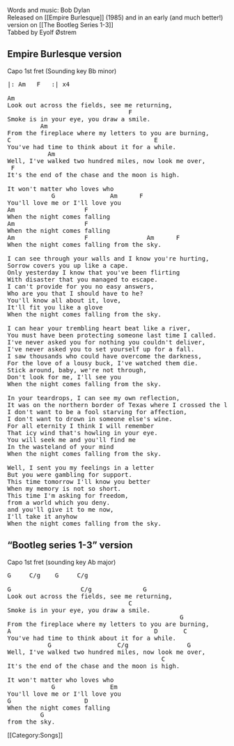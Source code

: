 Words and music: Bob Dylan<br>
Released on [[Empire Burlesque]] (1985) and in an early (and much
better!) version on [[The Bootleg Series 1-3]]<br>
Tabbed by Eyolf Østrem

<h2 class="songversion">Empire Burlesque version</h2>

Capo 1st fret (Sounding key Bb minor)

<pre class="verse">
|: Am   F   :| x4

Am
Look out across the fields, see me returning,
                                 F
Smoke is in your eye, you draw a smile.
         Am
From the fireplace where my letters to you are burning,
C                                       E
You've had time to think about it for a while.
           Am
Well, I've walked two hundred miles, now look me over,
 F
It's the end of the chase and the moon is high.

It won't matter who loves who
            G               Am      F
You'll love me or I'll love you
Am                   F
When the night comes falling
Am                   F
When the night comes falling
Am                   F                Am      F
When the night comes falling from the sky.

I can see through your walls and I know you're hurting,
Sorrow covers you up like a cape.
Only yesterday I know that you've been flirting
With disaster that you managed to escape.
I can't provide for you no easy answers,
Who are you that I should have to he?
You'll know all about it, love,
It'll fit you like a glove
When the night comes falling from the sky.

I can hear your trembling heart beat like a river,
You must have been protecting someone last time I called.
I've never asked you for nothing you couldn't deliver,
I've never asked you to set yourself up for a fall.
I saw thousands who could have overcome the darkness,
For the love of a lousy buck, I've watched them die.
Stick around, baby, we're not through,
Don't look for me, I'll see you
When the night comes falling from the sky.

In your teardrops, I can see my own reflection,
It was on the northern border of Texas where I crossed the line.
I don't want to be a fool starving for affection,
I don't want to drown in someone else's wine.
For all eternity I think I will remember
That icy wind that's howling in your eye.
You will seek me and you'll find me
In the wasteland of your mind
When the night comes falling from the sky.

Well, I sent you my feelings in a letter
But you were gambling for support.
This time tomorrow I'll know you better
When my memory is not so short.
This time I'm asking for freedom,
from a world which you deny.
and you'll give it to me now,
I'll take it anyhow
When the night comes falling from the sky.
</pre>

<h2 class="songversion">“Bootleg series 1-3” version</h2>

Capo 1st fret (sounding key Ab major)

<pre class="verse">
G     C/g    G     C/g

G                   C/g              G
Look out across the fields, see me returning,
                                 C
Smoke is in your eye, you draw a smile.
                                               G
From the fireplace where my letters to you are burning,
A                                       D       C
You've had time to think about it for a while.
           G                  C/g                G
Well, I've walked two hundred miles, now look me over,
                                          C
It's the end of the chase and the moon is high.

It won't matter who loves who
            G               Em
You'll love me or I'll love you
G                    D
When the night comes falling
         G
from the sky.
</pre>

[[Category:Songs]]